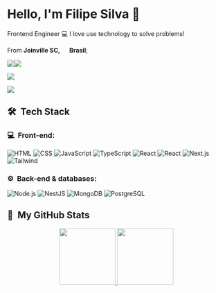 <h1>Hello, I'm Filipe Silva 👋</h1>

Frontend Engineer 💻 I love use technology to solve problems!

From <b>Joinville SC, <img src="https://cdn-icons-png.flaticon.com/512/330/330430.png" width="15"/> Brasil</b>;<br />

<p align="center">

<a href="https://www.linkedin.com/in/filipe-x-/" target="_blank"><img src="https://img.shields.io/badge/-LinkedIn-%230077B5?style=for-the-badge&logo=linkedin&logoColor=white"><img src="https://img.shields.io/badge/-My%20LinkedIn-0077B5?style=flat-square&logo=linkedin&logoColor=white"/></a>

  <a href="https://instagram.com/filipe_x_"><img src="https://img.shields.io/badge/-My%20Professional%20IG_-E4405F?style=flat-square&logo=Instagram&logoColor=white"/></a>

<a href="mailto:filipe18tti@gmail.com"><img src="https://img.shields.io/badge/-Send%20Me%20a%20Message-D14836?style=flat-square&logo=Gmail&logoColor=white"/></a>

</p>

<h2> 🛠 &nbsp;Tech Stack</h2>
<h3>💻 &nbsp;Front-end:</h3>

![HTML](https://img.shields.io/badge/-HTML-333333?style=flat&logo=HTML5)
![CSS](https://img.shields.io/badge/-CSS-333333?style=flat&logo=CSS3&logoColor=1572B6)
![JavaScript](https://img.shields.io/badge/-JavaScript-333333?style=flat&logo=javascript)
![TypeScript](https://img.shields.io/badge/-TypeScript-333333?style=flat&logo=typescript&logoColor=2D79C7)
![React](https://img.shields.io/badge/-React-333333?style=flat&logo=react)
![React](https://img.shields.io/badge/-React%20Native-333333?style=flat&logo=react)
![Next.js](https://img.shields.io/badge/-Next.js-333333?style=flat&logo=next.js)
![Tailwind](https://img.shields.io/badge/-Tailwind-333333?style=flat&logo=tailwind-css)


<h3>⚙️ &nbsp;Back-end & databases:</h3>

![Node.js](https://img.shields.io/badge/-Node.js-333333?style=flat&logo=node.js)
![NestJS](https://img.shields.io/badge/-NestJS-333333?style=flat&logo=nestjs&logoColor=E535AB)
![MongoDB](https://img.shields.io/badge/-MongoDB-333333?style=flat&logo=mongodb)
![PostgreSQL](https://img.shields.io/badge/-PostgreSQL-333333?style=flat&logo=postgresql)





<h2>🚀 &nbsp;My GitHub Stats</h2>

<div align="center">
  <a href="https://github.com/filipe-tti">
  <img height="130em" src="https://github-readme-stats.vercel.app/api?username=filipe-tti&show_icons=true&theme=dracula&include_all_commits=true&count_private=true"/>
  <img height="130em" src="https://github-readme-stats.vercel.app/api/top-langs/?username=filipe-tti&layout=compact&langs_count=7&theme=dracula"/>
</div>













</div>


